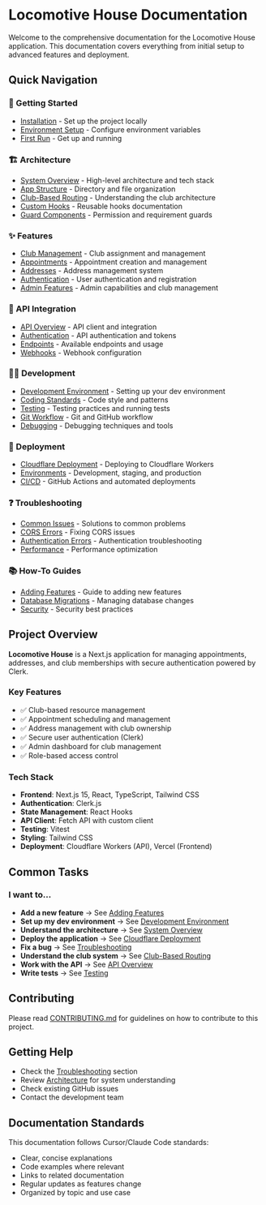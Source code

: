 # Locomotive House Documentation

Welcome to the comprehensive documentation for the Locomotive House application. This documentation covers everything from initial setup to advanced features and deployment.

## Quick Navigation

### 🚀 Getting Started
- [Installation](./getting-started/installation.md) - Set up the project locally
- [Environment Setup](./getting-started/environment.md) - Configure environment variables
- [First Run](./getting-started/first-run.md) - Get up and running

### 🏗️ Architecture
- [System Overview](./architecture/overview.md) - High-level architecture and tech stack
- [App Structure](./architecture/app-structure.md) - Directory and file organization
- [Club-Based Routing](./architecture/club-based-routing.md) - Understanding the club architecture
- [Custom Hooks](./architecture/hooks.md) - Reusable hooks documentation
- [Guard Components](./architecture/components.md) - Permission and requirement guards

### ✨ Features
- [Club Management](./features/club-management.md) - Club assignment and management
- [Appointments](./features/appointments.md) - Appointment creation and management
- [Addresses](./features/addresses.md) - Address management system
- [Authentication](./features/authentication.md) - User authentication and registration
- [Admin Features](./features/admin-features.md) - Admin capabilities and club management

### 🔌 API Integration
- [API Overview](./api/overview.md) - API client and integration
- [Authentication](./api/authentication.md) - API authentication and tokens
- [Endpoints](./api/endpoints.md) - Available endpoints and usage
- [Webhooks](./api/webhooks.md) - Webhook configuration

### 👨‍💻 Development
- [Development Environment](./development/setup-dev-env.md) - Setting up your dev environment
- [Coding Standards](./development/coding-standards.md) - Code style and patterns
- [Testing](./development/testing.md) - Testing practices and running tests
- [Git Workflow](./development/git-workflow.md) - Git and GitHub workflow
- [Debugging](./development/debugging.md) - Debugging techniques and tools

### 🚢 Deployment
- [Cloudflare Deployment](./deployment/cloudflare.md) - Deploying to Cloudflare Workers
- [Environments](./deployment/environments.md) - Development, staging, and production
- [CI/CD](./deployment/ci-cd.md) - GitHub Actions and automated deployments

### ❓ Troubleshooting
- [Common Issues](./troubleshooting/common-issues.md) - Solutions to common problems
- [CORS Errors](./troubleshooting/cors-errors.md) - Fixing CORS issues
- [Authentication Errors](./troubleshooting/auth-errors.md) - Authentication troubleshooting
- [Performance](./troubleshooting/performance.md) - Performance optimization

### 📚 How-To Guides
- [Adding Features](./guides/adding-features.md) - Guide to adding new features
- [Database Migrations](./guides/database-migrations.md) - Managing database changes
- [Security](./guides/security.md) - Security best practices

## Project Overview

**Locomotive House** is a Next.js application for managing appointments, addresses, and club memberships with secure authentication powered by Clerk.

### Key Features
- ✅ Club-based resource management
- ✅ Appointment scheduling and management
- ✅ Address management with club ownership
- ✅ Secure user authentication (Clerk)
- ✅ Admin dashboard for club management
- ✅ Role-based access control

### Tech Stack
- **Frontend**: Next.js 15, React, TypeScript, Tailwind CSS
- **Authentication**: Clerk.js
- **State Management**: React Hooks
- **API Client**: Fetch API with custom client
- **Testing**: Vitest
- **Styling**: Tailwind CSS
- **Deployment**: Cloudflare Workers (API), Vercel (Frontend)

## Common Tasks

### I want to...

- **Add a new feature** → See [Adding Features](./guides/adding-features.md)
- **Set up my dev environment** → See [Development Environment](./development/setup-dev-env.md)
- **Understand the architecture** → See [System Overview](./architecture/overview.md)
- **Deploy the application** → See [Cloudflare Deployment](./deployment/cloudflare.md)
- **Fix a bug** → See [Troubleshooting](./troubleshooting/common-issues.md)
- **Understand the club system** → See [Club-Based Routing](./architecture/club-based-routing.md)
- **Work with the API** → See [API Overview](./api/overview.md)
- **Write tests** → See [Testing](./development/testing.md)

## Contributing

Please read [CONTRIBUTING.md](../CONTRIBUTING.md) for guidelines on how to contribute to this project.

## Getting Help

- Check the [Troubleshooting](./troubleshooting/common-issues.md) section
- Review [Architecture](./architecture/overview.md) for system understanding
- Check existing GitHub issues
- Contact the development team

## Documentation Standards

This documentation follows Cursor/Claude Code standards:
- Clear, concise explanations
- Code examples where relevant
- Links to related documentation
- Regular updates as features change
- Organized by topic and use case
